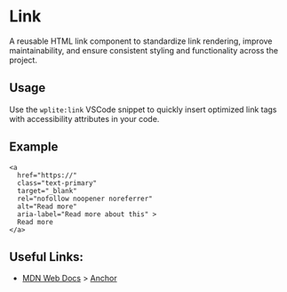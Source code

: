 # Link

A reusable HTML link component to standardize link rendering, improve maintainability, and ensure consistent styling and functionality across the project.

## Usage

Use the `wplite:link` VSCode snippet to quickly insert optimized link tags with accessibility attributes in your code.

## Example

```phtml
<a
  href="https://"
  class="text-primary"
  target="_blank"
  rel="nofollow noopener noreferrer"
  alt="Read more"
  aria-label="Read more about this" >
  Read more
</a>
```

## Useful Links:

- [MDN Web Docs](https://developer.mozilla.org/en-US/) > [Anchor](https://developer.mozilla.org/en-US/docs/Web/HTML/Element/a)
